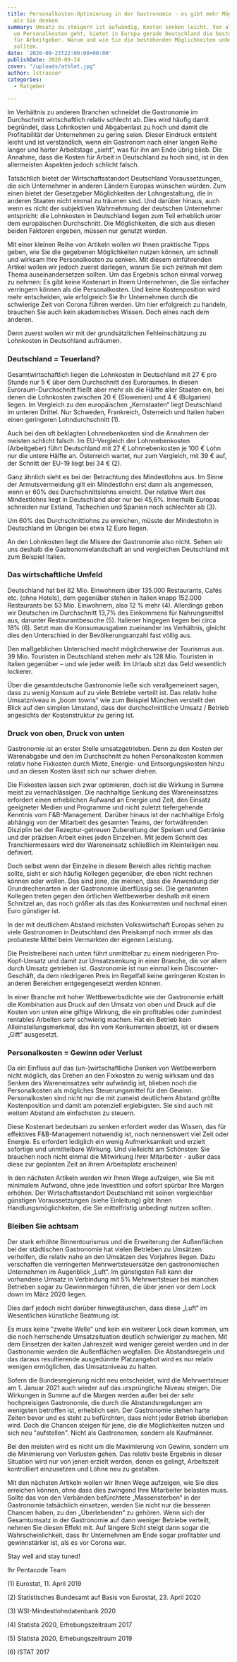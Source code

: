 ```yaml
---
title: Personalkosten-Optimierung in der Gastronomie - es gibt mehr Möglichkeiten
  als Sie denken
summary: Umsatz zu steigern ist aufwändig, Kosten senken leicht. Vor allem, wenn es
  um Personalkosten geht, bietet in Europa gerade Deutschland die besten Voraussetzungen
  für Arbeitgeber. Warum und wie Sie die bestehenden Möglichkeiten unbedingt nutzen
  sollten.
date: '2020-09-23T22:00:00+00:00'
publishDate: 2020-09-24
cover: "/uploads/athlet.jpg"
author: lstrasser
categories:
  - Ratgeber

---
```

Im Verhältnis zu anderen Branchen schneidet die Gastronomie im Durchschnitt wirtschaftlich relativ schlecht ab. Dies wird häufig damit begründet, dass Lohnkosten und Abgabenlast zu hoch und damit die Profitabilität der Unternehmen zu gering seien. Dieser Eindruck entsteht leicht und ist verständlich, wenn ein Gastronom nach einer langen Reihe langer und harter Arbeitstage „sieht“, was für ihn am Ende übrig blieb. Die Annahme, dass die Kosten für Arbeit in Deutschland zu hoch sind, ist in den allermeisten Aspekten jedoch schlicht falsch.

Tatsächlich bietet der Wirtschaftsstandort Deutschland Voraussetzungen, die sich Unternehmer in anderen Ländern Europas wünschen würden. Zum einen bietet der Gesetzgeber Möglichkeiten der Lohngestaltung, die in anderen Staaten nicht einmal zu träumen sind. Und darüber hinaus, auch wenn es nicht der subjektiven Wahrnehmung der deutschen Unternehmer entspricht: die Lohnkosten in Deutschland liegen zum Teil erheblich unter dem europäischen Durchschnitt. Die Möglichkeiten, die sich aus diesen beiden Faktoren ergeben, müssen nur genutzt werden.

Mit einer kleinen Reihe von Artikeln wollen wir Ihnen praktische Tipps geben, wie Sie die gegebenen Möglichkeiten nutzen können, um schnell und wirksam Ihre Personalkosten zu senken. Mit diesem einführenden Artikel wollen wir jedoch zuerst darlegen, warum Sie sich zeitnah mit dem Thema auseinandersetzen sollten. Um das Ergebnis schon einmal vorweg zu nehmen: Es gibt keine Kostenart in Ihrem Unternehmen, die Sie einfacher verringern können als die Personalkosten. Und keine Kostenposition wird mehr entscheiden, wie erfolgreich Sie Ihr Unternehmen durch die schwierige Zeit von Corona führen werden. Um hier erfolgreich zu handeln, brauchen Sie auch kein akademisches Wissen. Doch eines nach dem anderen.

Denn zuerst wollen wir mit der grundsätzlichen Fehleinschätzung zu Lohnkosten in Deutschland aufräumen.

### Deutschland = Teuerland?

Gesamtwirtschaftlich liegen die Lohnkosten in Deutschland mit 27 € pro Stunde nur 5 € über dem Durchschnitt des Euroraumes. In diesen Euroraum-Durchschnitt fließt aber mehr als die Hälfte aller Staaten ein, bei denen die Lohnkosten zwischen 20 € (Slowenien) und 4 € (Bulgarien) liegen. Im Vergleich zu den europäischen „Kernstaaten“ liegt Deutschland im unteren Drittel. Nur Schweden, Frankreich, Österreich und Italien haben einen geringeren Lohndurchschnitt (1).

Auch bei den oft beklagten Lohnnebenkosten sind die Annahmen der meisten schlicht falsch. Im EU-Vergleich der Lohnnebenkosten (Arbeitgeber) führt Deutschland mit 27 € Lohnnebenkosten je 100 € Lohn nur die untere Hälfte an. Österreich wartet, nur zum Vergleich, mit 39 € auf, der Schnitt der EU-19 liegt bei 34 € (2).

Ganz ähnlich sieht es bei der Betrachtung des Mindestlohns aus. Im Sinne der Armutsvermeidung gilt ein Mindestlohn erst dann als angemessen, wenn er 60% des Durchschnittslohns erreicht. Der relative Wert des Mindestlohns liegt in Deutschland aber nur bei 45,6%. Innerhalb Europas schneiden nur Estland, Tschechien und Spanien noch schlechter ab (3).

Um 60% des Durchschnittlohns zu erreichen, müsste der Mindestlohn in Deutschland im Übrigen bei etwa 12 Euro liegen.

An den Lohnkosten liegt die Misere der Gastronomie also nicht. Sehen wir uns deshalb die Gastronomielandschaft an und vergleichen Deutschland mit zum Beispiel Italien.

### Das wirtschaftliche Umfeld

Deutschland hat bei 82 Mio. Einwohnern über 135.000 Restaurants, Cafés etc. (ohne Hotels), dem gegenüber stehen in Italien knapp 152.000 Restaurants bei 53 Mio. Einwohnern, also 12 % mehr (4). Allerdings geben wir Deutschen im Durchschnitt 13,7% des Einkommens für Nahrungsmittel aus, darunter Restaurantbesuche (5). Italiener hingegen liegen bei circa 18% (6). Setzt man die Konsumausgaben zueinander ins Verhältnis, gleicht dies den Unterschied in der Bevölkerungsanzahl fast völlig aus.

Den maßgeblichen Unterschied macht möglicherweise der Tourismus aus. 39 Mio. Touristen in Deutschland stehen mehr als 128 Mio. Touristen in Italien gegenüber – und wie jeder weiß: Im Urlaub sitzt das Geld wesentlich lockerer.

Über die gesamtdeutsche Gastronomie ließe sich verallgemeinert sagen, dass zu wenig Konsum auf zu viele Betriebe verteilt ist. Das relativ hohe Umsatzniveau in „boom towns“ wie zum Beispiel München verstellt den Blick auf den simplen Umstand, dass der durchschnittliche Umsatz / Betrieb angesichts der Kostenstruktur zu gering ist.

### Druck von oben, Druck von unten

Gastronomie ist an erster Stelle umsatzgetrieben. Denn zu den Kosten der Warenabgabe und den im Durchschnitt zu hohen Personalkosten kommen relativ hohe Fixkosten durch Miete, Energie- und Entsorgungskosten hinzu und an diesen Kosten lässt sich nur schwer drehen.

Die Fixkosten lassen sich zwar optimieren, doch ist die Wirkung in Summe meist zu vernachlässigen. Die nachhaltige Senkung des Wareneinsatzes erfordert einen erheblichen Aufwand an Energie und Zeit, den Einsatz geeigneter Medien und Programme und nicht zuletzt tiefergehende Kenntnis vom F&B-Management. Darüber hinaus ist der nachhaltige Erfolg abhängig von der Mitarbeit des gesamten Teams, der fortwährenden Disziplin bei der Rezeptur-getreuen Zubereitung der Speisen und Getränke und der präzisen Arbeit eines jeden Einzelnen. Mit jedem Schnitt des Tranchiermessers wird der Wareneinsatz schließlich im Kleinteiligen neu definiert.

Doch selbst wenn der Einzelne in diesem Bereich alles richtig machen sollte, sieht er sich häufig Kollegen gegenüber, die eben nicht rechnen können oder wollen. Das sind jene, die meinen, dass die Anwendung der Grundrechenarten in der Gastronomie überflüssig sei. Die genannten Kollegen treten gegen den örtlichen Wettbewerber deshalb mit einem Schnitzel an, das noch größer als das des Konkurrenten und nochmal einen Euro günstiger ist.

In der mit deutlichem Abstand reichsten Volkswirtschaft Europas sehen zu viele Gastronomen in Deutschland den Preiskampf noch immer als das probateste Mittel beim Vermarkten der eigenen Leistung.

Die Preistreiberei nach unten führt unmittelbar zu einem niedrigeren Pro-Kopf-Umsatz und damit zur Umsatzsenkung in einer Branche, die vor allem durch Umsatz getrieben ist. Gastronomie ist nun einmal kein Discounter-Geschäft, da dem niedrigeren Preis im Regelfall keine geringeren Kosten in anderen Bereichen entgegengesetzt werden können.

In einer Branche mit hoher Wettbewerbsdichte wie der Gastronomie erhält die Kombination aus Druck auf den Umsatz von oben und Druck auf die Kosten von unten eine giftige Wirkung, die ein profitables oder zumindest rentables Arbeiten sehr schwierig machen. Hat ein Betrieb kein Alleinstellungsmerkmal, das ihn vom Konkurrenten absetzt, ist er diesem „Gift“ ausgesetzt.

### Personalkosten = Gewinn oder Verlust

Da ein Einfluss auf das (un-)wirtschaftliche Denken von Wettbewerbern nicht möglich, das Drehen an den Fixkosten zu wenig wirksam und das Senken des Wareneinsatzes sehr aufwändig ist, blieben noch die Personalkosten als mögliches Steuerungsmittel für den Gewinn. Personalkosten sind nicht nur die mit zumeist deutlichem Abstand größte Kostenposition und damit am potenziell ergiebigsten. Sie sind auch mit weitem Abstand am einfachsten zu steuern.

Diese Kostenart bedeutsam zu senken erfordert weder das Wissen, das für effektives F&B-Management notwendig ist, noch nennenswert viel Zeit oder Energie. Es erfordert lediglich ein wenig Aufmerksamkeit und erzielt sofortige und unmittelbare Wirkung. Und vielleicht am Schönsten: Sie brauchen noch nicht einmal die Mitwirkung Ihrer Mitarbeiter - außer dass diese zur geplanten Zeit an ihrem Arbeitsplatz erscheinen!

In den nächsten Artikeln werden wir Ihnen Wege aufzeigen, wie Sie mit minimalem Aufwand, ohne jede Investition und sofort spürbar Ihre Margen erhöhen. Der Wirtschaftsstandort Deutschland mit seinen vergleichbar günstigen Voraussetzungen (siehe Einleitung) gibt Ihnen Handlungsmöglichkeiten, die Sie mittelfristig unbedingt nutzen sollten.

### Bleiben Sie achtsam

Der stark erhöhte Binnentourismus und die Erweiterung der Außenflächen bei der städtischen Gastronomie hat vielen Betrieben zu Umsätzen verholfen, die relativ nahe an den Umsätzen des Vorjahres liegen. Dazu verschaffen die verringerten Mehrwertsteuersätze den gastronomischen Unternehmen im Augenblick „Luft“. Im günstigsten Fall kann der vorhandene Umsatz in Verbindung mit 5% Mehrwertsteuer bei manchen Betrieben sogar zu Gewinnmargen führen, die über jenen vor dem Lock down im März 2020 liegen.

Dies darf jedoch nicht darüber hinwegtäuschen, dass diese „Luft“ im Wesentlichen künstliche Beatmung ist.

Es muss keine "zweite Welle" und kein ein weiterer Lock down kommen, um die noch herrschende Umsatzsituation deutlich schwieriger zu machen. Mit dem Einsetzen der kalten Jahreszeit wird weniger gereist werden und in der Gastronomie werden die Außenflächen wegfallen. Die Abstandsregeln und das daraus resultierende ausgedünnte Platzangebot wird es nur relativ wenigen ermöglichen, das Umsatzniveau zu halten.

Sofern die Bundesregierung nicht neu entscheidet, wird die Mehrwertsteuer am 1. Januar 2021 auch wieder auf das ursprüngliche Niveau steigen. Die Wirkungen in Summe auf die Margen werden außer bei der sehr hochpreisigen Gastronomie, die durch die Abstandsregelungen am wenigsten betroffen ist, erheblich sein. Der Gastronomie stehen harte Zeiten bevor und es steht zu befürchten, dass nicht jeder Betrieb überleben wird. Doch die Chancen steigen für jene, die die Möglichkeiten nutzen und sich neu "aufstellen". Nicht als Gastronomen, sondern als Kaufmänner.

Bei den meisten wird es nicht um die Maximierung von Gewinn, sondern um die Minimierung von Verlusten gehen. Das relativ beste Ergebnis in dieser Situation wird nur von jenen erzielt werden, denen es gelingt, Arbeitszeit kontrolliert einzusetzen und Löhne neu zu gestalten.

Mit den nächsten Artikeln wollen wir Ihnen Wege aufzeigen, wie Sie dies erreichen können, ohne dass dies zwingend Ihre Mitarbeiter belasten muss. Sollte das von den Verbänden befürchtete „Massensterben“ in der Gastronomie tatsächlich einsetzen, werden Sie nicht nur die besseren Chancen haben, zu den „Überlebenden“ zu gehören. Wenn sich der Gesamtumsatz in der Gastronomie auf dann weniger Betriebe verteilt, nehmen Sie diesen Effekt mit. Auf längere Sicht steigt dann sogar die Wahrscheinlichkeit, dass Ihr Unternehmen am Ende sogar profitabler und gewinnstärker ist, als es vor Corona war.

Stay well and stay tuned!

Ihr Pentacode Team

(1) Eurostat, 11. April 2019

(2) Statistisches Bundesamt auf Basis von Eurostat, 23. April 2020

(3) WSI-Mindestlohndatenbank 2020

(4) Statista 2020, Erhebungszeitraum 2017

(5) Statista 2020, Erhebungszeitraum 2019

(6) ISTAT 2017
